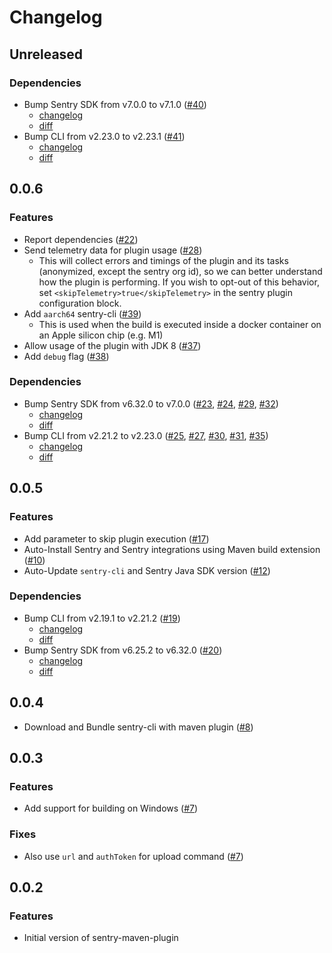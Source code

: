 # Changelog

## Unreleased

### Dependencies

- Bump Sentry SDK from v7.0.0 to v7.1.0 ([#40](https://github.com/getsentry/sentry-maven-plugin/pull/40))
  - [changelog](https://github.com/getsentry/sentry-java/blob/main/CHANGELOG.md#710)
  - [diff](https://github.com/getsentry/sentry-java/compare/7.0.0...7.1.0)
- Bump CLI from v2.23.0 to v2.23.1 ([#41](https://github.com/getsentry/sentry-maven-plugin/pull/41))
  - [changelog](https://github.com/getsentry/sentry-cli/blob/master/CHANGELOG.md#2231)
  - [diff](https://github.com/getsentry/sentry-cli/compare/2.23.0...2.23.1)

## 0.0.6

### Features

- Report dependencies ([#22](https://github.com/getsentry/sentry-maven-plugin/pull/22))
- Send telemetry data for plugin usage ([#28](https://github.com/getsentry/sentry-maven-plugin/pull/28))
  - This will collect errors and timings of the plugin and its tasks (anonymized, except the sentry org id), so we can better understand how the plugin is performing. If you wish to opt-out of this behavior, set `<skipTelemetry>true</skipTelemetry>` in the sentry plugin configuration block.
- Add `aarch64` sentry-cli ([#39](https://github.com/getsentry/sentry-maven-plugin/pull/39))
  - This is used when the build is executed inside a docker container on an Apple silicon chip (e.g. M1)
- Allow usage of the plugin with JDK 8 ([#37](https://github.com/getsentry/sentry-maven-plugin/pull/37))
- Add `debug` flag ([#38](https://github.com/getsentry/sentry-maven-plugin/pull/38))

### Dependencies

- Bump Sentry SDK from v6.32.0 to v7.0.0 ([#23](https://github.com/getsentry/sentry-maven-plugin/pull/23), [#24](https://github.com/getsentry/sentry-maven-plugin/pull/24), [#29](https://github.com/getsentry/sentry-maven-plugin/pull/29), [#32](https://github.com/getsentry/sentry-maven-plugin/pull/32))
  - [changelog](https://github.com/getsentry/sentry-java/blob/main/CHANGELOG.md#700)
  - [diff](https://github.com/getsentry/sentry-java/compare/6.32.0...7.0.0)
- Bump CLI from v2.21.2 to v2.23.0 ([#25](https://github.com/getsentry/sentry-maven-plugin/pull/25), [#27](https://github.com/getsentry/sentry-maven-plugin/pull/27), [#30](https://github.com/getsentry/sentry-maven-plugin/pull/30), [#31](https://github.com/getsentry/sentry-maven-plugin/pull/31), [#35](https://github.com/getsentry/sentry-maven-plugin/pull/35))
  - [changelog](https://github.com/getsentry/sentry-cli/blob/master/CHANGELOG.md#2230)
  - [diff](https://github.com/getsentry/sentry-cli/compare/2.21.2...2.23.0)

## 0.0.5

### Features

- Add parameter to skip plugin execution ([#17](https://github.com/getsentry/sentry-maven-plugin/pull/17))
- Auto-Install Sentry and Sentry integrations using Maven build extension ([#10](https://github.com/getsentry/sentry-maven-plugin/pull/10))
- Auto-Update `sentry-cli` and Sentry Java SDK version ([#12](https://github.com/getsentry/sentry-maven-plugin/pull/12))

### Dependencies

- Bump CLI from v2.19.1 to v2.21.2 ([#19](https://github.com/getsentry/sentry-maven-plugin/pull/19))
  - [changelog](https://github.com/getsentry/sentry-cli/blob/master/CHANGELOG.md#2212)
  - [diff](https://github.com/getsentry/sentry-cli/compare/2.19.1...2.21.2)
- Bump Sentry SDK from v6.25.2 to v6.32.0 ([#20](https://github.com/getsentry/sentry-maven-plugin/pull/20))
  - [changelog](https://github.com/getsentry/sentry-java/blob/main/CHANGELOG.md#6320)
  - [diff](https://github.com/getsentry/sentry-java/compare/6.25.2...6.32.0)

## 0.0.4

- Download and Bundle sentry-cli with maven plugin ([#8](https://github.com/getsentry/sentry-maven-plugin/pull/8))

## 0.0.3

### Features

- Add support for building on Windows ([#7](https://github.com/getsentry/sentry-maven-plugin/pull/7))

### Fixes

- Also use `url` and `authToken` for upload command ([#7](https://github.com/getsentry/sentry-maven-plugin/pull/7))

## 0.0.2

### Features

- Initial version of sentry-maven-plugin

